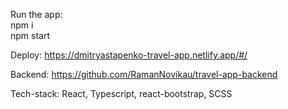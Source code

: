 Run the app:  
npm i  
npm start
  
Deploy: https://dmitryastapenko-travel-app.netlify.app/#/
  
Backend: https://github.com/RamanNovikau/travel-app-backend
  
Tech-stack: React, Typescript, react-bootstrap, SCSS

